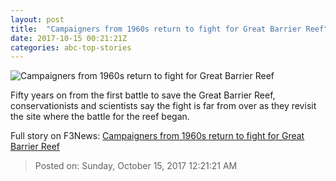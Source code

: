 ```yaml
---
layout: post
title:  "Campaigners from 1960s return to fight for Great Barrier Reef"
date: 2017-10-15 00:21:21Z
categories: abc-top-stories
---
```


![Campaigners from 1960s return to fight for Great Barrier Reef](http://www.abc.net.au/news/image/9050158-1x1-700x700.jpg)

Fifty years on from the first battle to save the Great Barrier Reef, conservationists and scientists say the fight is far from over as they revisit the site where the battle for the reef began.


Full story on F3News: [Campaigners from 1960s return to fight for Great Barrier Reef](http://www.f3nws.com/n/grpPCH)

> Posted on: Sunday, October 15, 2017 12:21:21 AM
